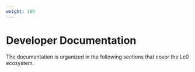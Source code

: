 ```yaml
---
weight: 100
---
```


# Developer Documentation

The documentation is organized in the following sections that cover the Lc0
ecosystem.
